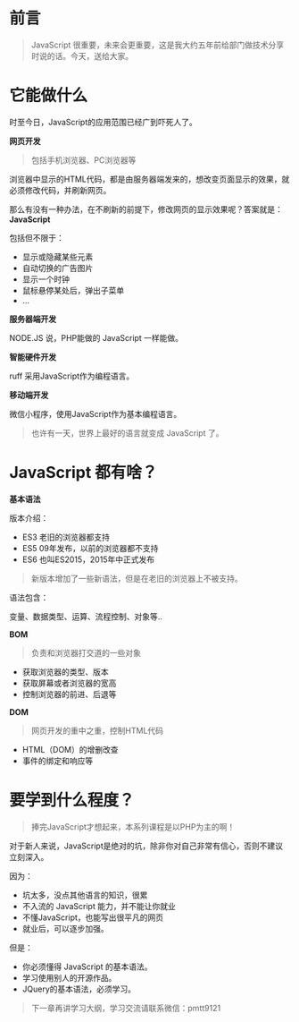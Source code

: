 # 前言

> JavaScript 很重要，未来会更重要，这是我大约五年前给部门做技术分享时说的话。今天，送给大家。

# 它能做什么

时至今日，JavaScript的应用范围已经广到吓死人了。

**网页开发**

> 包括手机浏览器、PC浏览器等

浏览器中显示的HTML代码，都是由服务器端发来的，想改变页面显示的效果，就必须修改代码，并刷新网页。

那么有没有一种办法，在不刷新的前提下，修改网页的显示效果呢？答案就是：**JavaScript**

包括但不限于：

- 显示或隐藏某些元素
- 自动切换的广告图片
- 显示一个时钟
- 鼠标悬停某处后，弹出子菜单
- ...

**服务器端开发**

NODE.JS 说，PHP能做的 JavaScript 一样能做。

**智能硬件开发**

ruff 采用JavaScript作为编程语言。

**移动端开发**

微信小程序，使用JavaScript作为基本编程语言。

> 也许有一天，世界上最好的语言就变成 JavaScript 了。

# JavaScript 都有啥？

**基本语法**

版本介绍：

- ES3 老旧的浏览器都支持
- ES5 09年发布，以前的浏览器都不支持
- ES6 也叫ES2015，2015年中正式发布

> 新版本增加了一些新语法，但是在老旧的浏览器上不被支持。

语法包含：

变量、数据类型、运算、流程控制、对象等..

**BOM**

> 负责和浏览器打交道的一些对象

- 获取浏览器的类型、版本
- 获取屏幕或者浏览器的宽高
- 控制浏览器的前进、后退等


**DOM**

> 网页开发的重中之重，控制HTML代码

- HTML（DOM）的增删改查
- 事件的绑定和响应等


# 要学到什么程度？

> 捧完JavaScript才想起来，本系列课程是以PHP为主的啊！

对于新人来说，JavaScript是绝对的坑，除非你对自己非常有信心，否则不建议立刻深入。

因为：

- 坑太多，没点其他语言的知识，很累
- 不入流的 JavaScript 能力，并不能让你就业
- 不懂JavaScript，也能写出很平凡的网页
- 就业后，可以逐步加强。

但是：

- 你必须懂得 JavaScript 的基本语法。
- 学习使用别人的开源作品。
- JQuery的基本语法，必须学习。

> 下一章再讲学习大纲，学习交流请联系微信：pmtt9121